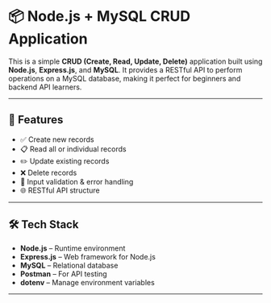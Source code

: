 # 📦 Node.js + MySQL CRUD Application

This is a simple **CRUD (Create, Read, Update, Delete)** application built using **Node.js**, **Express.js**, and **MySQL**. It provides a RESTful API to perform operations on a MySQL database, making it perfect for beginners and backend API learners.

---

## 📌 Features

- ✅ Create new records
- 📋 Read all or individual records
- ✏️ Update existing records
- ❌ Delete records
- 🔐 Input validation & error handling
- 🌐 RESTful API structure

---

## 🛠 Tech Stack

- **Node.js** – Runtime environment
- **Express.js** – Web framework for Node.js
- **MySQL** – Relational database
- **Postman** – For API testing
- **dotenv** – Manage environment variables

---


